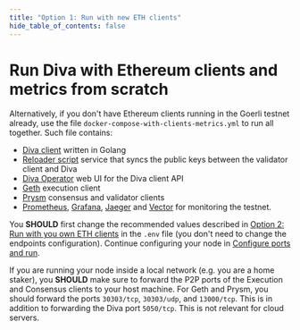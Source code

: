 ```yaml
---
title: "Option 1: Run with new ETH clients"
hide_table_of_contents: false
---
```


# Run Diva with Ethereum clients and metrics from scratch

Alternatively, if you don't have Ethereum clients running in the Goerli testnet already, use the file `docker-compose-with-clients-metrics.yml` to run all together. Such file contains:

- [Diva client](https://hub.docker.com/r/diva/diva) written in Golang
- [Reloader script](https://hub.docker.com/r/diva/reloader) service that syncs the public keys between the validator client and Diva
- [Diva Operator](https://hub.docker.com/r/diva/operator-ui) web UI for the Diva client API
- [Geth](https://github.com/ethereum/go-ethereum) execution client
- [Prysm](https://github.com/prysmaticlabs/prysm) consensus and validator clients
- [Prometheus](https://prometheus.io/), [Grafana](https://grafana.com/), [Jaeger](https://www.jaegertracing.io/) and [Vector](https://vector.dev/) for monitoring the testnet.

You **SHOULD** first change the recommended values described in [Option 2: Run with you own ETH clients](own-clients) in the `.env` file (you don't need to change the endpoints configuration). Continue configuring your node in [Configure ports and run](configure).

If you are running your node inside a local network (e.g. you are a home staker), you **SHOULD** make sure to forward the P2P ports of the Execution and Consensus clients to your host machine. For Geth and Prysm, you should forward the ports `30303/tcp`, `30303/udp`, and `13000/tcp`. This is in addition to forwarding the Diva port `5050/tcp`. This is not relevant for cloud servers.
